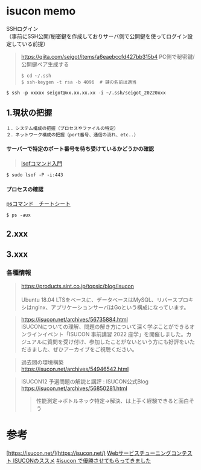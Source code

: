 # isucon memo

SSHログイン<br>
（事前にSSH公開/秘密鍵を作成しておりサーバ側で公開鍵を使ってログイン設定している前提）<br>

> https://qiita.com/seigot/items/a6eaebccfd427bb315b4
> PC側で秘密鍵/公開鍵ペア生成する
>```
>$ cd ~/.ssh
>$ ssh-keygen -t rsa -b 4096  # 鍵の名前は適当
>```

```
$ ssh -p xxxxx seigot@xx.xx.xx.xx -i ~/.ssh/seigot_20220xxx
```

## 1.現状の把握

```
１．システム構成の把握（プロセスやファイルの特定）
２．ネットワーク構成の把握（port番号、通信の流れ、etc..）
```

#### サーバーで特定のポート番号を待ち受けているかどうかの確認
> [lsofコマンド入門](https://qiita.com/hypermkt/items/905139168b0bc5c28ef2)

```
$ sudo lsof -P -i:443
```

#### プロセスの確認

[psコマンド　チートシート](https://qiita.com/Higemal/items/6a1f2b4b870d67f67e4e)

```
$ ps -aux
```



## 2.xxx
## 3.xxx

### 各種情報

> https://products.sint.co.jp/topsic/blog/isucon<br> <br>
> Ubuntu 18.04 LTSをベースに、データベースはMySQL、リバースプロキシはnginx、アプリケーションサーバはGoという構成になっています。<br>

> https://isucon.net/archives/56735884.html <br>
> ISUCONについての理解、問題の解き方について深く学ぶことができるオンラインイベント「ISUCON 事前講習 2022 座学」を開催しました。カジュアルに質問を受け付け、参加したことがないという方にも好評をいただきました、ぜひアーカイブをご視聴ください。 

> 過去問の環境構築 <br>
> https://isucon.net/archives/54946542.html

> ISUCON12 予選問題の解説と講評 : ISUCON公式Blog
> https://isucon.net/archives/56850281.html
>> 性能測定→ボトルネック特定→解決、は上手く経験できると面白そう

# 参考

[https://isucon.net/](https://isucon.net/)
[Webサービスチューニングコンテスト ISUCONのススメ](https://www.amazon.co.jp/Web%E3%82%B5%E3%83%BC%E3%83%93%E3%82%B9%E3%83%81%E3%83%A5%E3%83%BC%E3%83%8B%E3%83%B3%E3%82%B0%E3%82%B3%E3%83%B3%E3%83%86%E3%82%B9%E3%83%88-ISUCON%E3%81%AE%E3%82%B9%E3%82%B9%E3%83%A1-%E6%8A%80%E8%A1%93%E3%81%AE%E6%B3%89%E3%82%B7%E3%83%AA%E3%83%BC%E3%82%BA%EF%BC%88NextPublishing%EF%BC%89-%E4%B8%8B%E7%94%B0-%E9%9B%84%E5%A4%A7/dp/4844379305)
[#isucon で優勝させてもらってきました](https://songmu.jp/riji/archives/2011/08/isucon.html)
